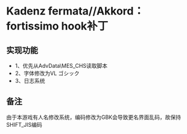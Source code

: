 # Kadenz fermata//Akkord：fortissimo hook补丁

## 实现功能
- 1、优先从AdvData\MES_CHS读取脚本
- 2、字体修改为VL ゴシック
- 3、日志系统

## 备注
由于本游戏有人名修改系统，编码修改为GBK会导致更名界面乱码，故保持SHIFT_JIS编码
